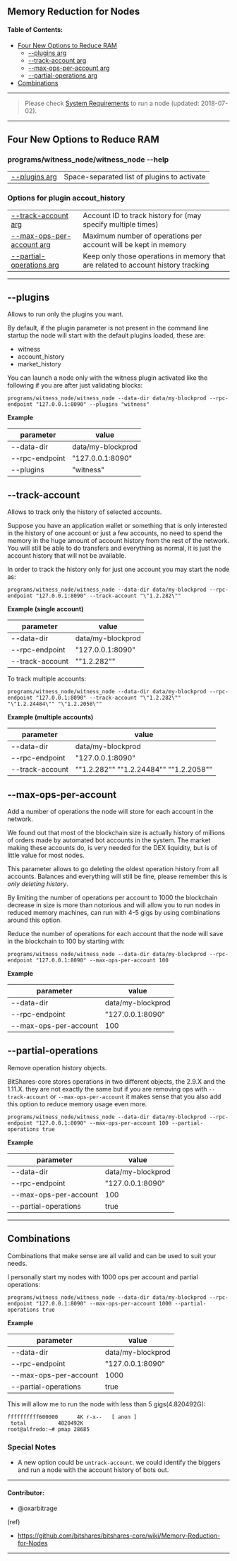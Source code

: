 ## Memory Reduction for Nodes

#### Table of Contents:
- [Four New Options to Reduce RAM](../plugins/nodes_memory_reduction.md#four-new-options-to-reduce-ram)
   - [--plugins arg   ](../plugins/nodes_memory_reduction.md#--plugins)
   - [--track-account arg ](../plugins/nodes_memory_reduction.md#--track-account)
   - [--max-ops-per-account arg](../plugins/nodes_memory_reduction.md#--max-ops-per-account)
   - [--partial-operations arg](../plugins/nodes_memory_reduction.md#--partial-operations)
- [Combinations](../plugins/nodes_memory_reduction.md#combinations)

***

> Please check [System Requirements](/core/nodes_full_witness/full_nodes.md#system-requirements) to run a node (updated: 2018-07-02).


***


## Four New Options to Reduce RAM

### programs/witness_node/witness_node --help

|||
|---|---|
|  [--plugins arg   ](../plugins/nodes_memory_reduction.md#--plugins) |  Space-separated list of plugins to activate |

### Options for plugin accout_history

|||
|---|---|
|  [--track-account arg ](../plugins/nodes_memory_reduction.md#--track-account) | Account ID to track history for (may specify multiple times) |
| [--max-ops-per-account arg](../plugins/nodes_memory_reduction.md#--max-ops-per-account) | Maximum number of operations per account will be kept in memory |
| [--partial-operations arg](../plugins/nodes_memory_reduction.md#--partial-operations)  | Keep only those operations in memory that are related to account history tracking |

***

## --plugins

Allows to run only the plugins you want.

By default, if the plugin parameter is not present in the command line startup the node will start with the default plugins loaded, these are:

- witness
- account_history
- market_history

You can launch a node only with the witness plugin activated like the following if you are after just validating blocks:

    programs/witness_node/witness_node --data-dir data/my-blockprod --rpc-endpoint "127.0.0.1:8090" --plugins "witness"

**Example**

| parameter  | value |
|---|---|
| --data-dir |  data/my-blockprod |
| --rpc-endpoint | "127.0.0.1:8090" |
| --plugins  |  "witness" |


## --track-account

Allows to track only the history of selected accounts.

Suppose you have an application wallet or something that is only interested in the history of one account or just a few accounts, no need to spend the memory in the huge amount of account history from the rest of the network. You will still be able to do transfers and everything as normal, it is just the account history that will not be available.

In order to track the history only for just one account you may start the node as:

    programs/witness_node/witness_node --data-dir data/my-blockprod --rpc-endpoint "127.0.0.1:8090" --track-account "\"1.2.282\""

**Example (single account)**

| parameter  | value |
|---|---|
| --data-dir |  data/my-blockprod |
| --rpc-endpoint | "127.0.0.1:8090" |
| --track-account  |  "\"1.2.282\"" |

To track multiple accounts:

    programs/witness_node/witness_node --data-dir data/my-blockprod --rpc-endpoint "127.0.0.1:8090" --track-account "\"1.2.282\"" "\"1.2.24484\"" "\"1.2.2058\""

**Example (multiple accounts)**

| parameter  | value |
|---|---|
| --data-dir |  data/my-blockprod |
| --rpc-endpoint | "127.0.0.1:8090" |
| --track-account |  "\"1.2.282\"" "\"1.2.24484\"" "\"1.2.2058\"" |


## --max-ops-per-account

Add a number of operations the node will store for each account in the network.

We found out that most of the blockchain size is actually history of millions of orders made by automated bot accounts in the system. The market making these accounts do, is very needed for the DEX liquidity, but is of little value for most nodes.

This parameter allows to go deleting the oldest operation history from all accounts. Balances and everything will still be fine, please remember this is *only deleting history*.

By limiting the number of operations per account to 1000 the blockchain decrease in size is more than notorious and will allow you to run nodes in reduced memory machines, can run with 4-5 gigs by using combinations around this option.

Reduce the number of operations for each account that the node will save in the blockchain to 100 by starting with:

    programs/witness_node/witness_node --data-dir data/my-blockprod --rpc-endpoint "127.0.0.1:8090" --max-ops-per-account 100
 
**Example**

| parameter  | value |
|---|---|
| --data-dir |  data/my-blockprod |
| --rpc-endpoint | "127.0.0.1:8090" |
| --max-ops-per-account  | 100 |

## --partial-operations

Remove operation history objects.

BitShares-core stores operations in two different objects, the 2.9.X and the 1.11.X. they are not exactly the same but if you are removing ops with `--track-account` or `--max-ops-per-account` it makes sense that you also add this option to reduce memory usage even more.

    programs/witness_node/witness_node --data-dir data/my-blockprod --rpc-endpoint "127.0.0.1:8090" --max-ops-per-account 100 --partial-operations true
 
**Example**

| parameter  | value |
|---|---|
| --data-dir |  data/my-blockprod |
| --rpc-endpoint | "127.0.0.1:8090" |
| --max-ops-per-account  | 100 |
| --partial-operations  | true |

***

## Combinations

Combinations that make sense are all valid and can be used to suit your needs.

I personally start my nodes with 1000 ops per account and partial operations:

    programs/witness_node/witness_node --data-dir data/my-blockprod --rpc-endpoint "127.0.0.1:8090" --max-ops-per-account 1000 --partial-operations true
    
**Example**

| parameter  | value |
|---|---|
| --data-dir |  data/my-blockprod |
| --rpc-endpoint | "127.0.0.1:8090" |
| --max-ops-per-account  | 1000|
| --partial-operations  | true |

This will allow me to run the node with less than 5 gigs(4.820492G):

    ffffffffff600000      4K r-x--   [ anon ]
     total          4820492K
    root@alfredo:~# pmap 28685

### Special Notes

- A new option could be `untrack-account`. we could identify the biggers and run a node with the account history of bots out.

***
  
#### Contributor:
- @oxarbitrage
    	
(ref) 
- https://github.com/bitshares/bitshares-core/wiki/Memory-Reduction-for-Nodes
	
	
***
